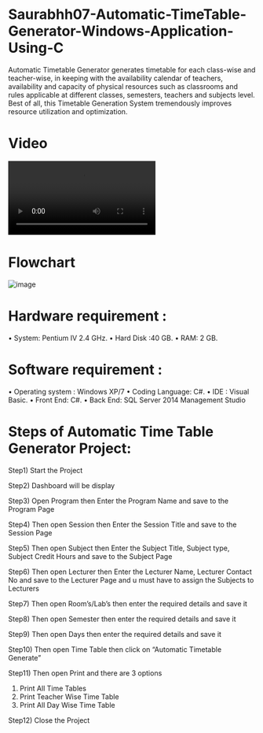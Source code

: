 # Saurabhh07-Automatic-TimeTable-Generator-Windows-Application-Using-C
Automatic Timetable Generator generates timetable for each class-wise and teacher-wise, in keeping with the availability calendar of teachers, availability and capacity of physical resources such as classrooms and rules applicable at different classes, semesters, teachers and subjects level. Best of all, this Timetable Generation System tremendously improves resource utilization and optimization. 

# Video 
![Click Here](https://github.com/Saurabhh07/Saurabhh07-Automatic-TimeTable-Generator-Windows-Application-Using-C/blob/master/Video/Automatic%20TimeTable%20Generator.mkv)

# Flowchart
![image](https://user-images.githubusercontent.com/93697559/215261648-7526c503-53f0-4452-b4bc-df0aea49874e.png)

# Hardware requirement : 
• System: Pentium IV 2.4 GHz.
• Hard Disk :40 GB. 
• RAM: 2 GB. 

# Software requirement : 
• Operating system : Windows XP/7 
• Coding Language: C#. 
• IDE : Visual Basic. 
• Front End: C#. 
• Back End: SQL Server 2014 Management Studio

# Steps of Automatic Time Table Generator Project:
Step1) Start the Project

Step2) Dashboard will be display

Step3) Open Program then Enter the Program Name and save to the Program Page

Step4) Then open Session then Enter the Session Title and save to the Session Page

Step5) Then open Subject then Enter the Subject Title, Subject type, Subject Credit Hours and save to the 
Subject Page

Step6) Then open Lecturer then Enter the Lecturer Name, Lecturer Contact No and save to the Lecturer Page
and u must have to assign the Subjects to Lecturers

Step7) Then open Room’s/Lab’s then enter the required details and save it

Step8) Then open Semester then enter the required details and save it

Step9) Then open Days then enter the required details and save it

Step10) Then open Time Table then click on “Automatic Timetable Generate”

Step11) Then open Print and there are 3 options 
  1) Print All Time Tables 
  2) Print Teacher Wise Time Table 
  3) Print All Day Wise Time Table

Step12) Close the Project

